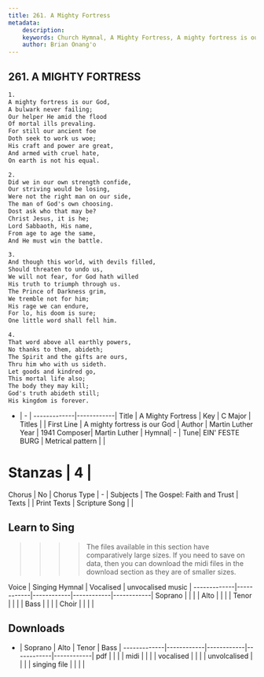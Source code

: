 ```yaml
---
title: 261. A Mighty Fortress
metadata:
    description: 
    keywords: Church Hymnal, A Mighty Fortress, A mighty fortress is our God, 
    author: Brian Onang'o
---
```



## 261. A MIGHTY FORTRESS

```txt
1.
A mighty fortress is our God,
A bulwark never failing;
Our helper He amid the flood
Of mortal ills prevaling.
For still our ancient foe
Doth seek to work us woe;
His craft and power are great,
And armed with cruel hate,
On earth is not his equal.

2.
Did we in our own strength confide,
Our striving would be losing,
Were not the right man on our side,
The man of God's own choosing.
Dost ask who that may be?
Christ Jesus, it is he;
Lord Sabbaoth, His name,
From age to age the same,
And He must win the battle.

3.
And though this world, with devils filled,
Should threaten to undo us,
We will not fear, for God hath willed
His truth to triumph through us.
The Prince of Darkness grim,
We tremble not for him;
His rage we can endure,
For lo, his doom is sure;
One little word shall fell him.

4.
That word above all earthly powers,
No thanks to them, abideth;
The Spirit and the gifts are ours,
Thru him who with us sideth.
Let goods and kindred go,
This mortal life also;
The body they may kill;
God's truth abideth still;
His kingdom is forever.

```

- |   -  |
-------------|------------|
Title | A Mighty Fortress |
Key | C Major |
Titles |  |
First Line | A mighty fortress is our God |
Author | Martin Luther
Year | 1941
Composer| Martin Luther |
Hymnal|  - |
Tune| EIN' FESTE BURG |
Metrical pattern | |
# Stanzas | 4 |
Chorus | No |
Chorus Type | - |
Subjects | The Gospel: Faith and Trust |
Texts |  |
Print Texts | 
Scripture Song |  |
  
## Learn to Sing

>>>> The files available in this section have comparatively large sizes. If you need to save on data, then you can download the midi files in the download section as they are of smaller sizes.

Voice |  Singing Hymnal | Vocalised | unvocalised music |
-------------|------------|------------|------------|------------|
Soprano | | | |
Alto | | | |
Tenor | | | |
Bass | | | |
Choir | | | |

## Downloads

- |  Soprano | Alto | Tenor | Bass |
-------------|------------|------------|------------|------------|
pdf | | | |
midi | | | |
vocalised | | | |
unvolcalised | | | |
singing file | | | |
  